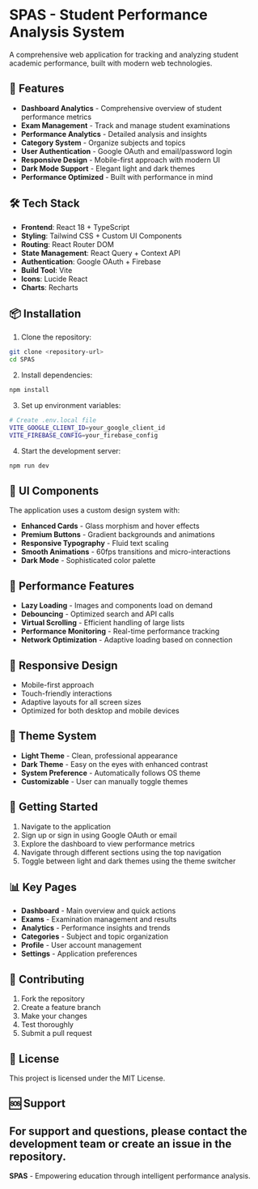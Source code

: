 # SPAS - Student Performance Analysis System  
A comprehensive web application for tracking and analyzing student academic performance, built with modern web technologies.

## 🚀 Features
- **Dashboard Analytics** - Comprehensive overview of student performance metrics
- **Exam Management** - Track and manage student examinations
- **Performance Analytics** - Detailed analysis and insights
- **Category System** - Organize subjects and topics
- **User Authentication** - Google OAuth and email/password login
- **Responsive Design** - Mobile-first approach with modern UI
- **Dark Mode Support** - Elegant light and dark themes
- **Performance Optimized** - Built with performance in mind

## 🛠️ Tech Stack
- **Frontend**: React 18 + TypeScript
- **Styling**: Tailwind CSS + Custom UI Components
- **Routing**: React Router DOM
- **State Management**: React Query + Context API
- **Authentication**: Google OAuth + Firebase
- **Build Tool**: Vite
- **Icons**: Lucide React
- **Charts**: Recharts

## 📦 Installation

1. Clone the repository:
```bash
git clone <repository-url>
cd SPAS
```

2. Install dependencies:
```bash
npm install
```

3. Set up environment variables:
```bash
# Create .env.local file
VITE_GOOGLE_CLIENT_ID=your_google_client_id
VITE_FIREBASE_CONFIG=your_firebase_config
```

4. Start the development server:
```bash
npm run dev
```

## 🎨 UI Components
The application uses a custom design system with:
- **Enhanced Cards** - Glass morphism and hover effects
- **Premium Buttons** - Gradient backgrounds and animations
- **Responsive Typography** - Fluid text scaling
- **Smooth Animations** - 60fps transitions and micro-interactions
- **Dark Mode** - Sophisticated color palette

## 🔧 Performance Features
- **Lazy Loading** - Images and components load on demand
- **Debouncing** - Optimized search and API calls
- **Virtual Scrolling** - Efficient handling of large lists
- **Performance Monitoring** - Real-time performance tracking
- **Network Optimization** - Adaptive loading based on connection

## 📱 Responsive Design
- Mobile-first approach
- Touch-friendly interactions
- Adaptive layouts for all screen sizes
- Optimized for both desktop and mobile devices

## 🌙 Theme System
- **Light Theme** - Clean, professional appearance
- **Dark Theme** - Easy on the eyes with enhanced contrast
- **System Preference** - Automatically follows OS theme
- **Customizable** - User can manually toggle themes

## 🚀 Getting Started
1. Navigate to the application
2. Sign up or sign in using Google OAuth or email
3. Explore the dashboard to view performance metrics
4. Navigate through different sections using the top navigation
5. Toggle between light and dark themes using the theme switcher

## 📊 Key Pages
- **Dashboard** - Main overview and quick actions
- **Exams** - Examination management and results
- **Analytics** - Performance insights and trends
- **Categories** - Subject and topic organization
- **Profile** - User account management
- **Settings** - Application preferences

## 🤝 Contributing
1. Fork the repository
2. Create a feature branch
3. Make your changes
4. Test thoroughly
5. Submit a pull request

## 📄 License
This project is licensed under the MIT License.

## 🆘 Support
For support and questions, please contact the development team or create an issue in the repository.
---

**SPAS** - Empowering education through intelligent performance analysis.
